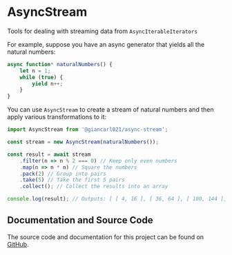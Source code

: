 # AsyncStream

Tools for dealing with streaming data from `AsyncIterableIterators`

For example, suppose you have an async generator that yields all the natural numbers:

```typescript
async function* naturalNumbers() {
    let n = 1;
    while (true) {
        yield n++;
    }
}
```

You can use `AsyncStream` to create a stream of natural numbers and then apply various transformations to it:

```typescript
import AsyncStream from '@giancarl021/async-stream';

const stream = new AsyncStream(naturalNumbers());

const result = await stream
    .filter(n => n % 2 === 0) // Keep only even numbers
    .map(n => n * n) // Square the numbers
    .pack(2) // Group into pairs
    .take(5) // Take the first 5 pairs
    .collect(); // Collect the results into an array

console.log(result); // Outputs: [ [ 4, 16 ], [ 36, 64 ], [ 100, 144 ], [ 196, 256 ], [ 324, 400 ] ]
```

## Documentation and Source Code

The source code and documentation for this project can be found on [GitHub](https://github.com/Giancarl021/AsyncStream).
